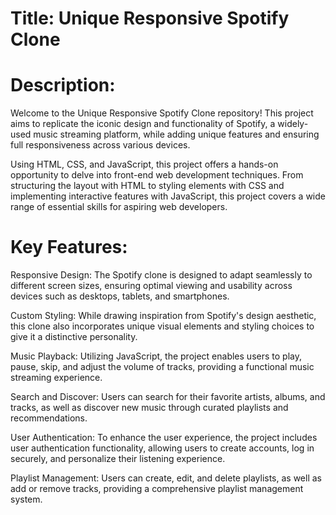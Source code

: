 # Title: Unique Responsive Spotify Clone

# Description:

Welcome to the Unique Responsive Spotify Clone repository! This project aims to replicate the iconic design and functionality of Spotify, a widely-used music streaming platform, while adding unique features and ensuring full responsiveness across various devices.

Using HTML, CSS, and JavaScript, this project offers a hands-on opportunity to delve into front-end web development techniques. From structuring the layout with HTML to styling elements with CSS and implementing interactive features with JavaScript, this project covers a wide range of essential skills for aspiring web developers.

# Key Features:

Responsive Design: The Spotify clone is designed to adapt seamlessly to different screen sizes, ensuring optimal viewing and usability across devices such as desktops, tablets, and smartphones.

Custom Styling: While drawing inspiration from Spotify's design aesthetic, this clone also incorporates unique visual elements and styling choices to give it a distinctive personality.

Music Playback: Utilizing JavaScript, the project enables users to play, pause, skip, and adjust the volume of tracks, providing a functional music streaming experience.

Search and Discover: Users can search for their favorite artists, albums, and tracks, as well as discover new music through curated playlists and recommendations.

User Authentication: To enhance the user experience, the project includes user authentication functionality, allowing users to create accounts, log in securely, and personalize their listening experience.

Playlist Management: Users can create, edit, and delete playlists, as well as add or remove tracks, providing a comprehensive playlist management system.

